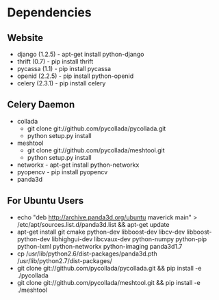Dependencies
============

Website
-------

* django (1.2.5) - apt-get install python-django
* thrift (0.7) - pip install thrift
* pycassa (1.1) - pip install pycassa
* openid (2.2.5) - pip install python-openid
* celery (2.3.1) - pip install celery

Celery Daemon
-------------

* collada
  * git clone git://github.com/pycollada/pycollada.git
  * python setup.py install
* meshtool
  * git clone git://github.com/pycollada/meshtool.git
  * python setup.py install
* networkx - apt-get install python-networkx
* pyopencv - pip install pyopencv
* panda3d

For Ubuntu Users
----------------

* echo "deb http://archive.panda3d.org/ubuntu maverick main" > /etc/apt/sources.list.d/panda3d.list && apt-get update
* apt-get install git cmake python-dev libboost-dev libcv-dev libboost-python-dev libhighgui-dev libcvaux-dev python-numpy python-pip python-lxml python-networkx python-imaging panda3d1.7
* cp /usr/lib/python2.6/dist-packages/panda3d.pth /usr/lib/python2.7/dist-packages/
* git clone git://github.com/pycollada/pycollada.git && pip install -e ./pycollada
* git clone git://github.com/pycollada/meshtool.git && pip install -e ./meshtool
